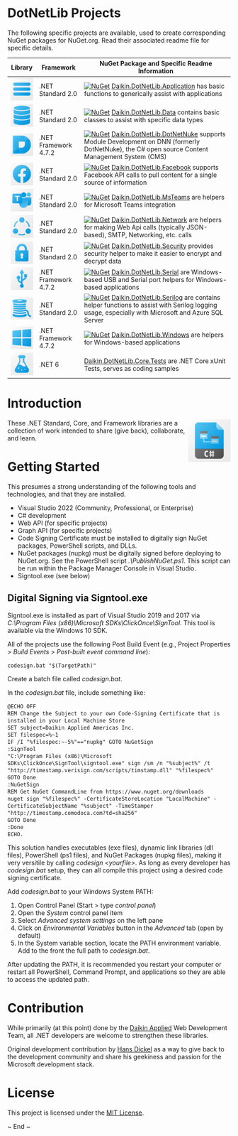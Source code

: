 # DotNetLib Projects
The following specific projects are available, used to create corresponding NuGet packages for NuGet.org.  Read their associated readme file for specific details.

| Library                                                                    | Framework            | NuGet Package and Specific Readme Information                                                                                                                                                                                                                                                                           |
|----------------------------------------------------------------------------|----------------------|-------------------------------------------------------------------------------------------------------------------------------------------------------------------------------------------------------------------------------------------------------------------------------------------------------------------------|
|<img src="Daikin.DotNetLib.Application/Images/application.png" width="64"/> | .NET Standard 2.0    | [![NuGet](https://img.shields.io/nuget/v/Daikin.DotNetLib.Application.svg)](https://www.nuget.org/packages/Daikin.DotNetLib.Application) [Daikin.DotNetLib.Application](Daikin.DotNetLib.Application/README.md) has basic functions to generically assist with applications                                             |
|<img src="Daikin.DotNetLib.Data/Images/data.png" width="64"/>               | .NET Standard 2.0    | [![NuGet](https://img.shields.io/nuget/v/Daikin.DotNetLib.Data.svg)](https://www.nuget.org/packages/Daikin.DotNetLib.Data) [Daikin.DotNetLib.Data](Daikin.DotNetLib.Data/README.md) contains basic classes to assist with specific data types                                                                           |
|<img src="Daikin.DotNetLib.DotNetNuke/Images/dotnetnuke.png" width="64"/>   | .NET Framework 4.7.2 | [![NuGet](https://img.shields.io/nuget/v/Daikin.DotNetLib.DotNetNuke.svg)](https://www.nuget.org/packages/Daikin.DotNetLib.DotNetNuke) [Daikin.DotNetLib.DotNetNuke](Daikin.DotNetLib.DotNetNuke/README.md) supports Module Development on DNN (formerly DotNetNuke), the C# open source Content Management System (CMS)|
|<img src="Daikin.DotNetLib.Facebook/Images/facebook.png" width="64"/>       | .NET Standard 2.0    | [![NuGet](https://img.shields.io/nuget/v/Daikin.DotNetLib.Facebook.svg)](https://www.nuget.org/packages/Daikin.DotNetLib.Facebook) [Daikin.DotNetLib.Facebook](Daikin.DotNetLib.Facebook/README.md) supports Facebook API calls to pull content for a single source of information                                      |
|<img src="Daikin.DotNetLib.MsTeams/Images/teams.png" width="64"/>           | .NET Standard 2.0    | [![NuGet](https://img.shields.io/nuget/v/Daikin.DotNetLib.MsTeams.svg)](https://www.nuget.org/packages/Daikin.DotNetLib.Teams) [Daikin.DotNetLib.MsTeams](Daikin.DotNetLib.MsTeams/README.md) are helpers for Microsoft Teams integration                                                                               |
|<img src="Daikin.DotNetLib.Network/Images/network.png" width="64"/>         | .NET Standard 2.0    | [![NuGet](https://img.shields.io/nuget/v/Daikin.DotNetLib.Network.svg)](https://www.nuget.org/packages/Daikin.DotNetLib.Network) [Daikin.DotNetLib.Network](Daikin.DotNetLib.Network/README.md) are helpers for making Web Api calls (typically JSON-based), SMTP, Networking, etc. calls                               |
|<img src="Daikin.DotNetLib.Security/Images/security.png" width="64"/>       | .NET Standard 2.0    | [![NuGet](https://img.shields.io/nuget/v/Daikin.DotNetLib.Security.svg)](https://www.nuget.org/packages/Daikin.DotNetLib.Security) [Daikin.DotNetLib.Security](Daikin.DotNetLib.Security/README.md) provides security helper to make it easier to encrypt and decrypt data                                              |
|<img src="Daikin.DotNetLib.Serial/Images/serial.png" width="64"/>           | .NET Framework 4.7.2 | [![NuGet](https://img.shields.io/nuget/v/Daikin.DotNetLib.Serial.svg)](https://www.nuget.org/packages/Daikin.DotNetLib.Serial) [Daikin.DotNetLib.Serial](Daikin.DotNetLib.Serial/README.md) are Windows-based USB and Serial port helpers for Windows-based applications                                                |
|<img src="Daikin.DotNetLib.Serilog/Images/serilog.png" width="64"/>         | .NET Standard 2.0    | [![NuGet](https://img.shields.io/nuget/v/Daikin.DotNetLib.Serilog.svg)](https://www.nuget.org/packages/Daikin.DotNetLib.Serilog) [Daikin.DotNetLib.Serilog](Daikin.DotNetLib.Serilog/README.md) are contains helper functions to assist with Serilog logging usage, especially with Microsoft and Azure SQL Server      |
|<img src="Daikin.DotNetLib.Windows/Images/windows.png" width="64"/>         | .NET Framework 4.7.2 | [![NuGet](https://img.shields.io/nuget/v/Daikin.DotNetLib.Windows.svg)](https://www.nuget.org/packages/Daikin.DotNetLib.Windows) [Daikin.DotNetLib.Windows](Daikin.DotNetLib.Windows/README.md) are helpers for Windows-based applications                                                                              |
|<img src="Daikin.DotNetLib.Core.Tests/Images/debugging.png" width="64"/>    | .NET 6               | [Daikin.DotNetLib.Core.Tests](Daikin.DotNetLib.Core.Tests/README.md) are .NET Core xUnit Tests, serves as coding samples                                                                                                                                                                                                |

# Introduction
<img src="Images/DotNetLib.png" width="96" align="right" alt="DotNetLib Logo"/>
These .NET Standard, Core, and Framework libraries are a collection of work intended to share (give back), collaborate, and learn.

# Getting Started
This presumes a strong understanding of the following tools and technologies, and that they are installed.

- Visual Studio 2022 (Community, Professional, or Enterprise)
- C# development
- Web API (for specific projects)
- Graph API (for specific projects)
- Code Signing Certificate must be installed to digitally sign NuGet packages, PowerShell scripts, and DLLs.
- NuGet packages (nupkg) must be digitally signed before deploying to NuGet.org.  See the PowerShell script *.\PublishNuGet.ps1*.  This script can be run within the Package Manager Console in Visual Studio.
- Signtool.exe (see below)

## Digital Signing via Signtool.exe
Signtool.exe is installed as part of Visual Studio 2019 and 2017 via *C:\Program Files (x86)\Microsoft SDKs\ClickOnce\SignTool*.  This tool is available via the Windows 10 SDK.

All of the projects use the following Post Build Event (e.g., Project Properties > *Build Events* > *Post-built event command line*):

```shell
codesign.bat "$(TargetPath)"
```

Create a batch file called *codesign.bat*.  

In the *codesign.bat* file, include something like:

```shell
@ECHO OFF
REM Change the Subject to your own Code-Signing Certificate that is installed in your Local Machine Store
SET subject=Daikin Applied Americas Inc.
SET filespec=%~1
IF /I "%filespec:~-5%"=="nupkg" GOTO NuGetSign
:SignTool
"C:\Program Files (x86)\Microsoft SDKs\ClickOnce\SignTool\signtool.exe" sign /sm /n "%subject%" /t "http://timestamp.verisign.com/scripts/timstamp.dll" "%filespec%"
GOTO Done
:NuGetSign
REM Get NuGet CommandLine from https://www.nuget.org/downloads
nuget sign "%filespec%" -CertificateStoreLocation "LocalMachine" -CertificateSubjectName "%subject" -TimeStamper "http://timestamp.comodoca.com?td=sha256"
GOTO Done
:Done
ECHO.
```

This solution handles executables (exe files), dynamic link libraries (dll files), PowerShell (ps1 files), and NuGet Packages (nupkg files), making it very versitile by calling *codesign &lt;yourfile&gt;*.  As long as every developer has *codesign.bat* setup, they can all compile this project using a desired code signing certificate.

Add *codesign.bat* to your Windows System PATH:
1. Open Control Panel (Start > type *control panel*)
2. Open the *System* control panel item
3. Select *Advanced system settings* on the left pane
4. Click on *Environmental Variables* button in the *Advanced* tab (open by default)
5. In the System variable section, locate the PATH environment variable.  Add to the front the full path to *codesign.bat*.

After updating the PATH, it is recommended you restart your computer or restart all PowerShell, Command Prompt, and applications so they are able to access the updated path.

# Contribution
While primarily (at this point) done by the [Daikin Applied](https://www.daikinapplied.com) Web Development Team, all .NET developers are welcome to strengthen these libraries. 

Original development contribution by [Hans Dickel](https://www.recursivegeek.com) as a way to give back to the development community and share his geekiness and passion for the Microsoft development stack.

# License
This project is licensed under the [MIT License](https://opensource.org/licenses/MIT).

~ End ~
